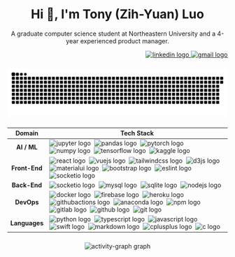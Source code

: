 <h1 align="center">Hi 👋, I'm Tony (Zih-Yuan) Luo</h1>

<p align="center">A graduate computer science student at Northeastern University and a 4-year experienced product manager.</p>

<div align="right">
  <a href="https://www.linkedin.com/in/luozihyuan/" target="_blank">
    <img src="https://raw.githubusercontent.com/maurodesouza/profile-readme-generator/master/src/assets/icons/social/linkedin/default.svg" width="37" height="25" alt="linkedin logo"  />
  </a>
  <a href="mailto:zihyuan.luo@gmail.com" target="_blank">
    <img src="https://raw.githubusercontent.com/maurodesouza/profile-readme-generator/master/src/assets/icons/social/gmail/default.svg" width="37" height="25" alt="gmail logo"  />
  </a>
</div>

###

<div align="center">
  <img src="https://raw.githubusercontent.com/LuoZihYuan/LuoZihYuan/output/snake.svg" alt="Snake animation" />
</div>

###

| Domain | Tech Stack |
| :----: | :--------: |
| **AI / ML** | <div align="left"><img src="https://img.shields.io/badge/Jupyter-F37626?logo=jupyter&logoColor=black&style=for-the-badge" height="25" alt="jupyter logo"  /><img width="8" /><img src="https://img.shields.io/badge/pandas-150458?logo=pandas&logoColor=white&style=for-the-badge" height="25" alt="pandas logo"  /><img width="8" /><img src="https://img.shields.io/badge/PyTorch-EE4C2C?logo=pytorch&logoColor=white&style=for-the-badge" height="25" alt="pytorch logo"  /><img width="8" /><img src="https://img.shields.io/badge/NumPy-013243?logo=numpy&logoColor=white&style=for-the-badge" height="25" alt="numpy logo"  /><img width="8" /><img src="https://img.shields.io/badge/TensorFlow-FF6F00?logo=tensorflow&logoColor=black&style=for-the-badge" height="25" alt="tensorflow logo"  /><img width="8" /><img src="https://img.shields.io/badge/Kaggle-20BEFF?logo=kaggle&logoColor=black&style=for-the-badge" height="25" alt="kaggle logo"  /></div> |
| **Front-End** | <div align="left"><img src="https://img.shields.io/badge/React-61DAFB?logo=react&logoColor=black&style=for-the-badge" height="25" alt="react logo"  /><img width="8" /><img src="https://img.shields.io/badge/Vue.js-4FC08D?logo=vuedotjs&logoColor=black&style=for-the-badge" height="25" alt="vuejs logo"  /><img width="8" /><img src="https://img.shields.io/badge/Tailwind CSS-06B6D4?logo=tailwindcss&logoColor=black&style=for-the-badge" height="25" alt="tailwindcss logo"  /><img width="8" /><img src="https://img.shields.io/badge/D3.js-F9A03C?logo=d3&logoColor=black&style=for-the-badge" height="25" alt="d3js logo"  /><img width="8" /><img src="https://img.shields.io/badge/MUI-007FFF?logo=mui&logoColor=white&style=for-the-badge" height="25" alt="materialui logo"  /><img width="8" /><img src="https://img.shields.io/badge/Bootstrap-7952B3?logo=bootstrap&logoColor=white&style=for-the-badge" height="25" alt="bootstrap logo"  /><img width="8" /><img src="https://img.shields.io/badge/ESLint-4B32C3?logo=eslint&logoColor=white&style=for-the-badge" height="25" alt="eslint logo"  /><img width="8" /><img src="https://img.shields.io/badge/Socket.io-010101?logo=socketdotio&logoColor=white&style=for-the-badge" height="25" alt="socketio logo"  /></div> |
| **Back-End** | <div align="left"><img src="https://img.shields.io/badge/Socket.io-010101?logo=socketdotio&logoColor=white&style=for-the-badge" height="25" alt="socketio logo"  /><img width="8" /><img src="https://img.shields.io/badge/MySQL-4479A1?logo=mysql&logoColor=white&style=for-the-badge" height="25" alt="mysql logo"  /><img width="8" /><img src="https://img.shields.io/badge/SQLite-003B57?logo=sqlite&logoColor=white&style=for-the-badge" height="25" alt="sqlite logo"  /><img width="8" /><img src="https://img.shields.io/badge/Node.js-339933?logo=nodedotjs&logoColor=white&style=for-the-badge" height="25" alt="nodejs logo"  /></div> |
| **DevOps** | <div align="left"><img src="https://img.shields.io/badge/Docker-2496ED?logo=docker&logoColor=white&style=for-the-badge" height="25" alt="docker logo"  /><img width="8" /><img src="https://img.shields.io/badge/Firebase-FFCA28?logo=firebase&logoColor=black&style=for-the-badge" height="25" alt="firebase logo"  /><img width="8" /><img src="https://img.shields.io/badge/Heroku-430098?logo=heroku&logoColor=white&style=for-the-badge" height="25" alt="heroku logo"  /><img width="8" /><img src="https://img.shields.io/badge/GitHub Actions-2088FF?logo=githubactions&logoColor=white&style=for-the-badge" height="25" alt="githubactions logo"  /><img width="8" /><img src="https://img.shields.io/badge/Anaconda-44A833?logo=anaconda&logoColor=white&style=for-the-badge" height="25" alt="anaconda logo"  /><img width="8" /><img src="https://img.shields.io/badge/npm-CB3837?logo=npm&logoColor=white&style=for-the-badge" height="25" alt="npm logo"  /><img width="8" /><img src="https://img.shields.io/badge/GitLab-FC6D26?logo=gitlab&logoColor=black&style=for-the-badge" height="25" alt="gitlab logo"  /><img width="8" /><img src="https://img.shields.io/badge/GitHub-181717?logo=github&logoColor=white&style=for-the-badge" height="25" alt="github logo"  /><img width="8" /><img src="https://img.shields.io/badge/Git-F05032?logo=git&logoColor=white&style=for-the-badge" height="25" alt="git logo"  /></div> |
| **Languages** | <div align="left"><img src="https://img.shields.io/badge/Python-3776AB?logo=python&logoColor=white&style=for-the-badge" height="25" alt="python logo"  /><img width="8" /><img src="https://img.shields.io/badge/TypeScript-3178C6?logo=typescript&logoColor=white&style=for-the-badge" height="25" alt="typescript logo"  /><img width="8" /><img src="https://img.shields.io/badge/JavaScript-F7DF1E?logo=javascript&logoColor=black&style=for-the-badge" height="25" alt="javascript logo"  /><img width="8" /><img src="https://img.shields.io/badge/Swift-F05138?logo=swift&logoColor=white&style=for-the-badge" height="25" alt="swift logo"  /><img width="8" /><img src="https://img.shields.io/badge/Markdown-000000?logo=markdown&logoColor=white&style=for-the-badge" height="25" alt="markdown logo"  /><img width="8" /><img src="https://img.shields.io/badge/C++-00599C?logo=cplusplus&logoColor=white&style=for-the-badge" height="25" alt="cplusplus logo"  /><img width="8" /><img src="https://img.shields.io/badge/C-A8B9CC?logo=c&logoColor=black&style=for-the-badge" height="25" alt="c logo"  /></div> |

###

<div align="center">
  <img src="https://github-readme-activity-graph.vercel.app/graph?username=LuoZihYuan&radius=16&theme=github-dark&area=true&order=5&hide_border=true&hide_title=true" height="300" alt="activity-graph graph"  />
</div>